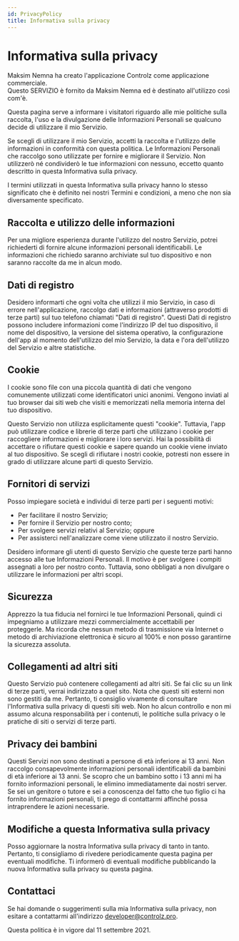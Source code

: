 ```yaml
---
id: PrivacyPolicy
title: Informativa sulla privacy
---
```


# Informativa sulla privacy

Maksim Nemna ha creato l'applicazione Controlz come applicazione commerciale.  
Questo SERVIZIO è fornito da Maksim Nemna ed è destinato all'utilizzo così com'è.

Questa pagina serve a informare i visitatori riguardo alle mie politiche sulla raccolta, l'uso e la divulgazione delle Informazioni Personali se qualcuno decide di utilizzare il mio Servizio.

Se scegli di utilizzare il mio Servizio, accetti la raccolta e l'utilizzo delle informazioni in conformità con questa politica. Le Informazioni Personali che raccolgo sono utilizzate per fornire e migliorare il Servizio. Non utilizzerò né condividerò le tue informazioni con nessuno, eccetto quanto descritto in questa Informativa sulla privacy.

I termini utilizzati in questa Informativa sulla privacy hanno lo stesso significato che è definito nei nostri Termini e condizioni, a meno che non sia diversamente specificato.

## Raccolta e utilizzo delle informazioni

Per una migliore esperienza durante l'utilizzo del nostro Servizio, potrei richiederti di fornire alcune informazioni personali identificabili. Le informazioni che richiedo saranno archiviate sul tuo dispositivo e non saranno raccolte da me in alcun modo.

## Dati di registro

Desidero informarti che ogni volta che utilizzi il mio Servizio, in caso di errore nell'applicazione, raccolgo dati e informazioni (attraverso prodotti di terze parti) sul tuo telefono chiamati "Dati di registro". Questi Dati di registro possono includere informazioni come l'indirizzo IP del tuo dispositivo, il nome del dispositivo, la versione del sistema operativo, la configurazione dell'app al momento dell'utilizzo del mio Servizio, la data e l'ora dell'utilizzo del Servizio e altre statistiche.

## Cookie

I cookie sono file con una piccola quantità di dati che vengono comunemente utilizzati come identificatori unici anonimi. Vengono inviati al tuo browser dai siti web che visiti e memorizzati nella memoria interna del tuo dispositivo.

Questo Servizio non utilizza esplicitamente questi "cookie". Tuttavia, l'app può utilizzare codice e librerie di terze parti che utilizzano i cookie per raccogliere informazioni e migliorare i loro servizi. Hai la possibilità di accettare o rifiutare questi cookie e sapere quando un cookie viene inviato al tuo dispositivo. Se scegli di rifiutare i nostri cookie, potresti non essere in grado di utilizzare alcune parti di questo Servizio.

## Fornitori di servizi

Posso impiegare società e individui di terze parti per i seguenti motivi:

- Per facilitare il nostro Servizio;
- Per fornire il Servizio per nostro conto;
- Per svolgere servizi relativi al Servizio; oppure
- Per assisterci nell'analizzare come viene utilizzato il nostro Servizio.

Desidero informare gli utenti di questo Servizio che queste terze parti hanno accesso alle tue Informazioni Personali. Il motivo è per svolgere i compiti assegnati a loro per nostro conto. Tuttavia, sono obbligati a non divulgare o utilizzare le informazioni per altri scopi.

## Sicurezza

Apprezzo la tua fiducia nel fornirci le tue Informazioni Personali, quindi ci impegniamo a utilizzare mezzi commercialmente accettabili per proteggerle. Ma ricorda che nessun metodo di trasmissione via Internet o metodo di archiviazione elettronica è sicuro al 100% e non posso garantirne la sicurezza assoluta.

## Collegamenti ad altri siti

Questo Servizio può contenere collegamenti ad altri siti. Se fai clic su un link di terze parti, verrai indirizzato a quel sito. Nota che questi siti esterni non sono gestiti da me. Pertanto, ti consiglio vivamente di consultare l'Informativa sulla privacy di questi siti web. Non ho alcun controllo e non mi assumo alcuna responsabilità per i contenuti, le politiche sulla privacy o le pratiche di siti o servizi di terze parti.

## Privacy dei bambini

Questi Servizi non sono destinati a persone di età inferiore ai 13 anni. Non raccolgo consapevolmente informazioni personali identificabili da bambini di età inferiore ai 13 anni. Se scopro che un bambino sotto i 13 anni mi ha fornito informazioni personali, le elimino immediatamente dai nostri server. Se sei un genitore o tutore e sei a conoscenza del fatto che tuo figlio ci ha fornito informazioni personali, ti prego di contattarmi affinché possa intraprendere le azioni necessarie.

## Modifiche a questa Informativa sulla privacy

Posso aggiornare la nostra Informativa sulla privacy di tanto in tanto. Pertanto, ti consigliamo di rivedere periodicamente questa pagina per eventuali modifiche. Ti informerò di eventuali modifiche pubblicando la nuova Informativa sulla privacy su questa pagina.

## Contattaci

Se hai domande o suggerimenti sulla mia Informativa sulla privacy, non esitare a contattarmi all'indirizzo [developer@controlz.pro](mailto:developer@controlz.pro).

Questa politica è in vigore dal 11 settembre 2021.